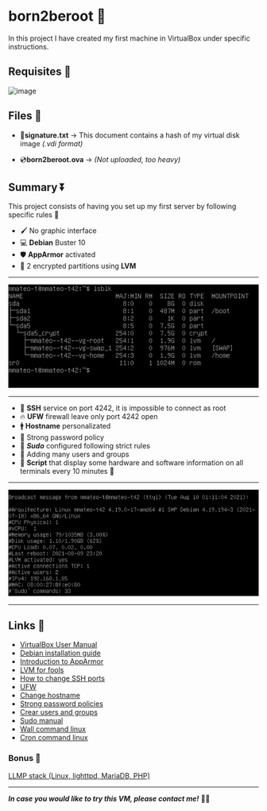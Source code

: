 # born2beroot 👶

In this project I have created my first machine in VirtualBox under specific instructions.

## Requisites 📑

![image](https://user-images.githubusercontent.com/52896719/128854847-b51e2052-17cb-40ff-ba7a-7355eb441fca.png)

## Files 📁
- 📝**signature.txt** -> This document contains a hash of my virtual disk image *(.vdi format)*

- 💿**born2beroot.ova** -> *(Not uploaded, too heavy)*

## Summary ⏬

This project consists of having you set up my first server by following specific rules 🔽

- 🖌️ No graphic interface 
- 💻 **Debian** Buster 10 
- 🛡️ **AppArmor** activated
- 🔐 2 encrypted partitions using **LVM**
___
![Console Snapshot](snapshots/vbox_snap1)
___
- 🔏 **SSH** service on port 4242, it is impossible to connect as root
- 🔥 **UFW** firewall leave only port 4242 open
- 🚹 **Hostname** personalizated
- 🛑 Strong password policy
- 🦸 ***Sudo*** configured following strict rules
- 👫 Adding many users and groups
- 📄 **Script** that display some hardware and software information on all terminals every 10 minutes 🔽
___
![Script](snapshots/vbox_snap2.png)
___
## Links 🔗
- [VirtualBox User Manual](https://www.virtualbox.org/manual/UserManual.html)
- [Debian installation guide](https://www.debian.org/releases/jessie/i386/index.html.es)
- [Introduction to AppArmor](https://debian-handbook.info/browse/es-ES/stable/sect.apparmor.html)
- [LVM for fools](https://blog.inittab.org/administracion-sistemas/lvm-para-torpes-i/)
- [How to change SSH ports](https://www.cyberciti.biz/faq/howto-change-ssh-port-on-linux-or-unix-server/)
- [UFW](https://www.swhosting.com/es/comunidad/manual/que-es-el-firewall-ufw-y-como-configurarlo-en-linux)
- [Change hostname](https://www.cyberciti.biz/faq/how-to-change-hostname-on-debian-10-linux/)
- [Strong password policies](https://ostechnix.com/force-users-use-strong-passwords-debian-ubuntu/)
- [Crear users and groups](https://www.techrepublic.com/article/how-to-create-users-and-groups-in-linux-from-the-command-line/)
- [Sudo manual](https://www.linuxtotal.com.mx/index.php?cont=info_admon_014)
- [Wall command linux](https://linuxize.com/post/wall-command-in-linux/)
- [Cron command linux](https://www.redeszone.net/2017/01/09/utilizar-cron-crontab-linux-programar-tareas/)

### Bonus 🎀
[LLMP stack (Linux, lighttpd, MariaDB, PHP)](https://www.osradar.com/install-wordpress-with-lighttpd-debian-10/)

___

***In case you would like to try this VM, please contact me!*** 🙆‍♂️
